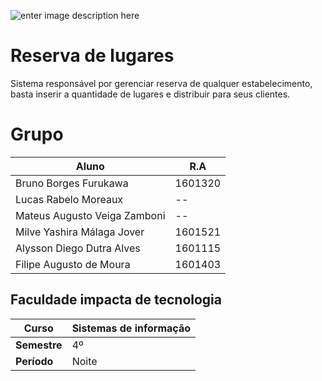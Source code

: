![enter image description here](http://erickwendel.com.br/wp-content/uploads/2016/11/faculdade_impacta_horizontal_azul.jpg)
# Reserva de lugares

Sistema responsável por gerenciar reserva de qualquer estabelecimento, basta inserir a quantidade de lugares e distribuir para seus clientes.


# Grupo
|Aluno| R.A  |
|--|--|
|Bruno Borges Furukawa| 1601320  |
|Lucas Rabelo Moreaux | -- |
|Mateus Augusto Veiga Zamboni | -- |
|Milve Yashira Málaga Jover | 1601521 |
|Alysson Diego Dutra Alves | 1601115 |
|Filipe Augusto de Moura | 1601403 |

## Faculdade impacta de tecnologia
|Curso| Sistemas de informação  |
|--|--|
|**Semestre**| 4º  |
| **Período** | Noite |
